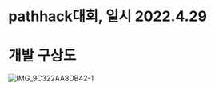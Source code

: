 # pathhack대회, 일시 2022.4.29

# 개발 구상도


![IMG_9C322AA8DB42-1](https://user-images.githubusercontent.com/62462552/165889135-29b03388-5f43-4504-ab08-198ff1d2a016.jpeg)
